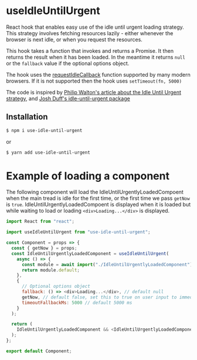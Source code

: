 # useIdleUntilUrgent

React hook that enables easy use of the idle until urgent loading strategy. This strategy involves fetching resources lazily - either whenever the browser is next idle, or when you request the resources.

This hook takes a function that invokes and returns a Promise. It then returns the result when it has been loaded. In the meantime it returns `null` or the `fallback` value if the optional options object.

The hook uses the [requestIdleCallback](https://caniuse.com/#feat=requestidlecallback) function supported by many modern browsers. If it is not supported then the hook uses `setTimeout(fn, 5000)`

The code is inspired by [Philip Walton's article about the Idle Until Urgent strategy](https://philipwalton.com/articles/idle-until-urgent/), and [Josh Duff's idle-until-urgent package](https://github.com/TehShrike/idle-until-urgent)

## Installation

```bash
$ npm i use-idle-until-urgent
```

or

```bash
$ yarn add use-idle-until-urgent
```

# Example of loading a component

The following component will load the IdleUntilUrgentlyLoadedCompoent when the main tread is idle for the first time, or the first time we pass `getNow` is `true`. IdleUntilUrgentlyLoadedCompoent is displayed when it is loaded but while waiting to load or loading `<div>Loading...</div>` is displayed.

```javascript
import React from "react";

import useIdleUntilUrgent from "use-idle-until-urgent";

const Component = props => {
  const { getNow } = props;
  const IdleUntilUrgentlyLoadedComponent = useIdleUntilUrgent(
    async () => {
      const module = await import("./IdleUntilUrgentlyLoadedComponent");
      return module.default;
    },
    {
      // Optional options object
      fallback: () => <div>Loading...</div>, // default null
      getNow, // default false, set this to true on user input to immediately load the component.
      timeoutFallbackMs: 5000 // default 5000 ms
    }
  );

  return (
    IdleUntilUrgentlyLoadedComponent && <IdleUntilUrgentlyLoadedComponent />
  );
};

export default Component;
```
